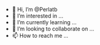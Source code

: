 - 👋 Hi, I’m @Perlatb
- 👀 I’m interested in ...
- 🌱 I’m currently learning ...
- 💞️ I’m looking to collaborate on ...
- 📫 How to reach me ...

<!---
Perlatb/Perlatb is a ✨ special ✨ repository because its `README.md` (this file) appears on your GitHub profile.
You can click the Preview link to take a look at your changes.
--->
